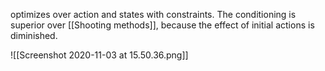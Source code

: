 optimizes over action and states with constraints.
The conditioning is superior over [[Shooting methods]], because the effect of initial actions is diminished. 

![[Screenshot 2020-11-03 at 15.50.36.png]]
